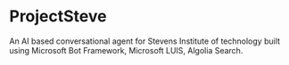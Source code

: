 # ProjectSteve
An AI based conversational agent for Stevens Institute of technology built using Microsoft Bot Framework, Microsoft LUIS, Algolia Search.
